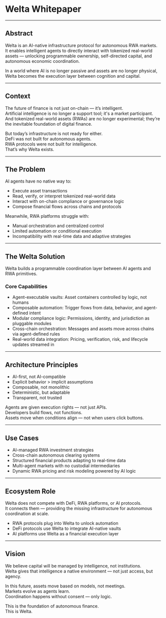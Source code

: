 # Welta Whitepaper

---

## Abstract  
Welta is an AI-native infrastructure protocol for autonomous RWA markets.  
It enables intelligent agents to directly interact with tokenized real-world assets — unlocking programmable ownership, self-directed capital, and autonomous economic coordination.

In a world where AI is no longer passive and assets are no longer physical, Welta becomes the execution layer between cognition and capital.

---

## Context  
The future of finance is not just on-chain — it’s intelligent.  
Artificial intelligence is no longer a support tool; it's a market participant. And tokenized real-world assets (RWAs) are no longer experimental; they’re the inevitable foundation of digital finance.

But today’s infrastructure is not ready for either.  
DeFi was not built for autonomous agents.  
RWA protocols were not built for intelligence.  
That’s why Welta exists.

---

## The Problem  
AI agents have no native way to:  
- Execute asset transactions  
- Read, verify, or interpret tokenized real-world data  
- Interact with on-chain compliance or governance logic  
- Compose financial flows across chains and protocols  

Meanwhile, RWA platforms struggle with:  
- Manual orchestration and centralized control  
- Limited automation or conditional execution  
- Incompatibility with real-time data and adaptive strategies

---

## The Welta Solution  
Welta builds a programmable coordination layer between AI agents and RWA primitives.

### Core Capabilities  
- Agent-executable vaults: Asset containers controlled by logic, not humans  
- Composable automation: Trigger flows from data, behavior, and agent-defined intent  
- Modular compliance logic: Permissions, identity, and jurisdiction as pluggable modules  
- Cross-chain orchestration: Messages and assets move across chains via agent-defined rules  
- Real-world data integration: Pricing, verification, risk, and lifecycle updates streamed in

---

## Architecture Principles  
- AI-first, not AI-compatible  
- Explicit behavior > implicit assumptions  
- Composable, not monolithic  
- Deterministic, but adaptable  
- Transparent, not trusted

Agents are given execution rights — not just APIs.  
Developers build flows, not functions.  
Assets move when conditions align — not when users click buttons.

---

## Use Cases  
- AI-managed RWA investment strategies  
- Cross-chain autonomous clearing systems  
- Structured financial products adapting to real-time data  
- Multi-agent markets with no custodial intermediaries  
- Dynamic RWA pricing and risk modeling powered by AI logic

---

## Ecosystem Role  
Welta does not compete with DeFi, RWA platforms, or AI protocols.  
It connects them — providing the missing infrastructure for autonomous coordination at scale.

- RWA protocols plug into Welta to unlock automation  
- DeFi protocols use Welta to integrate AI-native vaults  
- AI platforms use Welta as a financial execution layer

---

## Vision  
We believe capital will be managed by intelligence, not institutions.  
Welta gives that intelligence a native environment — not just access, but agency.

In this future, assets move based on models, not meetings.  
Markets evolve as agents learn.  
Coordination happens without consent — only logic.

This is the foundation of autonomous finance.  
This is Welta.
